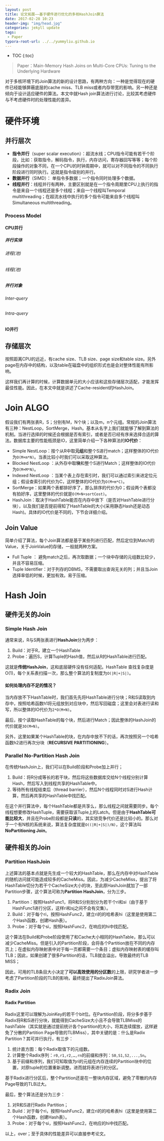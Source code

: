 ```yaml
---
layout: post
title: 论文拓展——基于硬件进行优化的多核HashJoin算法
date: 2017-02-28 10:23
header-img: "img/head.jpg"
categories: jekyll update
tags:
 - Paper
typora-root-url: ../../yummyliu.github.io
---
```


* TOC
{:toc}

> Paper：Main-Memory Hash Joins on Multi-Core CPUs: Tuning to the Underlying Hardware

对于多核环境下的Join算法的新的设计思路，有两种方向：一种是觉得现在的硬件已经能够屏蔽底层的cache miss、TLB miss或者内存带宽的影响。另一种还是倾向于设计适应硬件的算法。本文中就Hash join算法进行讨论，比较其考虑硬件与不考虑硬件时的处理性能的差异。

# 硬件环境

## 并行层次

+ **指令并行**（super scalar execution）：超流水线；CPU指令可能有若干个阶段，比如：获取指令，解码指令，执行，内存访问，寄存器回写等等；每个阶段操作的对象不同，在一个CPU的时钟周期中，就可以对不同指令的不同执行阶段进行同时执行。这就是指令级别的并行。
+ **数据并行**（SIMD）： 单指令多数据；一个指令同时处理多个数据。
+ **线程并行**：线程并行有两种，主要区别就是在一个指令周期里CPU上执行的指令是来自一个线程还是多个线程；来自一个线程叫Temporal multithreading；在超流水线中执行的多个指令可能来自多个线程叫Simultaneous multithreading。

### Process Model

#### CPU并行

##### 并行实体

###### 进程(池)

###### 线程(池)

##### 并行对象

###### Inter-query

###### Intra-query

#### IO并行

## 存储层次

按照距离CPU的远近，有cache size、TLB size、page size和table size。另外page在内存中的结构，以及table在磁盘中的组织形式也是会对整体性能有所影响。

这样我们再计算的时候，计算数据单元的大小应该和这些存储层次适配，才能发挥最佳性能。因此，在本文中就是讲述了Cache-resident的HashJoin。

# Join ALGO

假设我们有两张表R，S；分别有M，N个块；以及m，n个元组。常规的Join算法有三种：NestLoop，SortMerge，Hash。基本从名字上我们就能够了解到算法的机制。当进行选择的时候还会根据是否有索引，或者是否已经有序来选择合适的算法。数据库主要的性能瓶颈是IO，这里简单介绍一下各种算法的**IO代价**：

+ Simple NestLoop：按个从R中取**元组**和整个S进行match；这样整体的IO代价为`O(M+m*N)`。当表比较小时我们可以采取这种算法。
+ Blocked NestLoop ：从外存中取**块**和整个S进行Match；这样整体的IO代价为`O(M+M*N)`。
+ Indexed NestLoop ：当某个表上存在索引时，我们可以通过索引来进定位元组；假设查索引的代价为C，这样整体的IO代价为`O(M+m*C)`。
+ SortMerge：如果两个表都排好序了，那么排序的代价为0；假设两个表都没有拍好序，这里整体的代价就是`O(M+N+sortCost)`。
+ HashJoin：取决于HashTable能否在内存中放下（是否对HashTable进行分块），以及我们是否提前得知了HashTable的大小(采用静态Hash还是动态Hash)。具体的IO代价是不同的，下节会详细介绍。

## Join Value

简单介绍了算法，每个Join算法都是基于某些列进行匹配，然后定位到Match的Value，关于JoinValue的存储，一般就两种方案。

- Full Tuple ： 避免match之后，再次取数据；一个块中存储的元组数比较少，并且不容易压缩。
- Tuple Identifier：对于列存的DBMS，不需要取出查询无关的列；并且当Join选择率低的时候，更加有效。易于压缩。

# Hash Join

## 硬件无关的Join

### Simple Hash Join

通常来说，R与S两张表进行**HashJoin**分为两步：

1. Build：对于R，建立一个HashTable
2. Probe：遍历S，计算Tuple的Hash值，然后从R的HashTable进行匹配。

这就是**传统HashJoin**，这和底层硬件没有任何适配。HashTable 查找复杂度是O(1)，每个关系表扫描一次，那么整个算法的复制度为`O(|R|+|S|)`。

#### 如何处理内存不足的情况？

当内存放不下HashTable时，我们首先先将HashTable进行分块；R和S读取到内存中，按照哈希函数h1将元组放到对应块中，然后写回磁盘；这里会对表进行读和写，所以整体的IO代价为`2*O(M+N)`。

最后，按个读取HashTable的每个块，然后进行Match；因此整体的HashJoin的代价就是`3O(M+N)`。

另外，这里如果某个HashTable的块，在内存中放不下的话，再次按照另一个哈希函数h2进行再次分块（**RECURSIVE PARTITIONING**）。

### Parallel No-Partition Hash Join

在传统HashJoin上，我们可以在Build阶段和Probe加上并行；

1. Build：将R分成等长的若干块，然后将这些数据库交给N个线程分别计算Hash，然后写入到线程共享的HashTable中。
2. 等待所有线程结束后（thread barrier），然后N个线程同时对S进行Hash计算，然后再共享的HashTable中找匹配。

在这个并行算法中，每个HashTable都是共享么，那么线程之间就需要同步。每个线程想要修改HashTuple，需要获取该Tuple上的Latch。但是由于**HashTable可能比较大**，并且在Probe阶段都是**只读**的，其实锁竞争代价还是比较小的。那么对于一个有N核的系统来说，算法复杂度就是`O((|R|+|S|)/N)`，这个算法叫**NoPartitioning Join**。

## 硬件相关的Join

### Partition HashJoin

上述算法的基本点就是先生成一个较大的HashTable，那么在内存中对HashTable的随机访问就可能造成较多的CacheMiss。因此，为减少CacheMiss，提出了将HashTable切分为若干个CacheSize大小的块，至此原HashJoin就加了一部Partition步骤，这个算法可称为**Partition HashJoin**，分为三步。

1. Partition：按照HashFunc1，将R和S分别划分为若干个ri和si（由于基于HashFunc1进行分区，这样ri和sj之间不会有交集）。
2. Build：对于每个ri，按照HashFunc2，建立ri的的哈希表hi（这里是使用第二个Hash函数，创建Hash表）。
3. Probe：对于每个si，按照HashFunc2，在响应的hi中找匹配。

这个算法在Build和Probe阶段使用了和Cache大小相同的HashTable，那么可以减少CacheMiss。但是引入的Partition阶段，会将各个Partition放在不同的内存页上；在虚拟内存映射表中对于每一页都需要一个条目；虚拟内存映射表的缓存叫TLB；因此，如果创建了很多Partition的话，TLB就会溢出，导致最终的TLB MISS；

因此，可用的TLB条目大小决定了**可以高效使用的分区数**的上限，研究学者进一步考虑了Partition阶段的TLB的影响，最终提出了RadixJoin算法。

### Radix Join

#### Radix Partition

Radix这里可以理解为JoinKey的若干个bit位。在Partition阶段，将分多步基于Radix将R和S进行分块，就能得到CacheSize大小且不会导致TLBMiss的hashTable（其实就是通过提前统计各个partition的大小，将其连续摆放，这样避免了分散的Partition Page导致的TLBMiss），其中关键的是：什么是Radix Partition？其可并行执行，有三步：

1. 统计直方图：每个Radix取值下的元组数。
2. 计算整个Radix序列：`r0,r1,r2,…,rn`的前缀和序列：`S0,S1,S2,...,Sn`。
3. 基于前缀和序列，我们可知取值为ri的元组在内存连续的Partition块中的位置，对原tuple的位置重新调整。进而就将表进行的分区。

基于Radix进行分区后，整个Partition还是在一整块内存区域，避免了零散的内存Page导致的TLB过大。

最后，整个算法还是分为三步：

1. 对R和S进行Radix Partition；
2. Build：对于每个ri，按照HashFunc2，建立ri的的哈希表hi（这里是使用第二个Hash函数，创建Hash表）。
3. Probe：对于每个si，按照HashFunc2，在响应的hi中找匹配。

以上，over；至于具体的性能差异可以直接参考论文。











